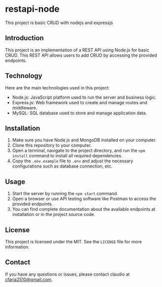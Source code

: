 # restapi-node

This project is basic CRUD with nodejs and expressjs

## Introduction

This project is an implementation of a REST API using Node.js for basic CRUD. This REST API allows users to add CRUD by accessing the provided endpoints.

## Technology

Here are the main technologies used in this project:

- Node.js: JavaScript platform used to run the server and business logic.
- Express.js: Web framework used to create and manage routes and middleware.
- MySQL: SQL database used to store and manage application data.

## Installation

1. Make sure you have Node.js and MongoDB installed on your computer.
2. Clone this repository to your computer.
3. Open a terminal, navigate to the project directory, and run the `npm install` command to install all required dependencies.
4. Copy the `.env.example` file to `.env` and adjust the necessary configurations such as database connection, etc.

## Usage

1. Start the server by running the `npm start` command.
2. Open a browser or use API testing software like Postman to access the provided endpoints.
3. You can find complete documentation about the available endpoints at installation or in the project source code.


## License

This project is licensed under the MIT. See the `LICENSE` file for more information.

## Contact

If you have any questions or issues, please contact claudio at cfaria2510@gmail.com.

